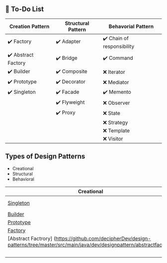 ## 📓 To-Do List

| Creation Pattern      |  Structural Pattern   | Behavorial Pattern        |
|-----------------------|-----------------------|---------------------------|
| ✔️ Factory             | ✔️ Adapter             | ✔️ Chain of responsibility |
| ✔️ Abstract Factory    | ✔️ Bridge              | ✔️  Command                |
| ✔️ Builder             | ✔️ Composite           | :x: Iterator              |
| ✔️ Prototype           | ✔️ Decorator           | :x: Mediator              |
| ✔️ Singleton           | ✔️ Facade              | ✔️ Memento                 |
|                       | ✔️ Flyweight           | :x: Observer              | 
|                       | ✔️ Proxy               | :x: State                 |
|                       |                       | :x: Strategy              |
|                       |                       | :x: Template              |
|                       |                       | :x: Visitor               |

## Types of Design Patterns

* Creational
* Structural
* Behavioral


|Creational       | Structural          | Behavioral              | 
|-----------------|---------------------|-------------------------|
| [Singleton](https://github.com/decipherDev/design-patterns/tree/master/src/main/java/dev/designpattern/singleton)       | [Proxy](https://github.com/decipherDev/design-patterns/tree/master/src/main/java/dev/designpattern/proxy)               | [Chain of responsibility](https://github.com/decipherDev/design-patterns/tree/master/src/main/java/dev/designpattern/chainofresponsibility) |
| [Builder](https://github.com/decipherDev/design-patterns/tree/master/src/main/java/dev/designpattern/builder)         |   [Adapter](https://github.com/decipherDev/design-patterns/tree/master/src/main/java/dev/designpattern/adapter)                  | [Command](https://github.com/decipherDev/design-patterns/tree/master/src/main/java/dev/designpattern/command)                 |
| [Prototype](https://github.com/decipherDev/design-patterns/tree/master/src/main/java/dev/designpattern/prototype) |[Decorator](https://github.com/decipherDev/design-patterns/tree/master/src/main/java/dev/designpattern/decorator) | [Memento](https://github.com/decipherDev/design-patterns/tree/master/src/main/java/dev/designpattern/memento) |
|[Factory](https://github.com/decipherDev/design-patterns/tree/master/src/main/java/dev/designpattern/factory) |[Flyweight](https://github.com/decipherDev/design-patterns/tree/master/src/main/java/dev/designpattern/flyweight) | |
| [Abstract Factrory] (https://github.com/decipherDev/design-patterns/tree/master/src/main/java/dev/designpattern/abstractfactory)|[Bridge](https://github.com/decipherDev/design-patterns/tree/master/src/main/java/dev/designpattern/bridge) | |
| |[Facade](https://github.com/decipherDev/design-patterns/tree/master/src/main/java/dev/designpattern/facade) | |
